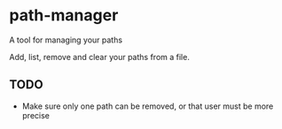 # path-manager
A tool for managing your paths

Add, list, remove and clear your paths from a file.

## TODO
- Make sure only one path can be removed, or that user must be more precise